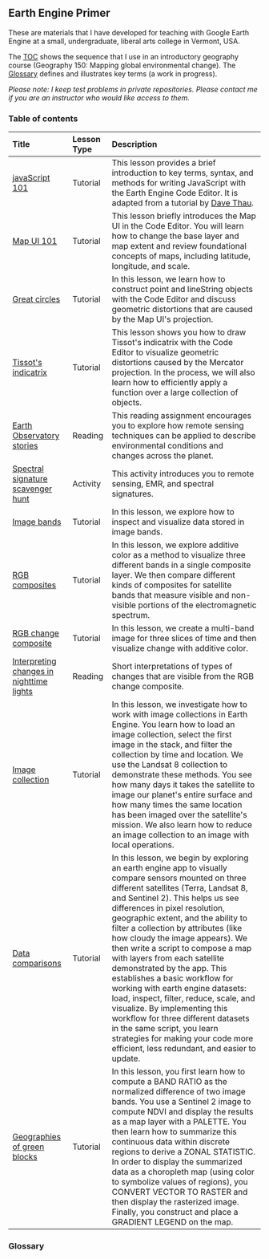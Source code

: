 ## Earth Engine Primer  

These are materials that I have developed for teaching with Google Earth Engine at a small, undergraduate, liberal arts college in Vermont, USA.  

The [TOC](#table-of-contents) shows the sequence that I use in an introductory geography course (Geography 150: Mapping global environmental change). The [Glossary](###glossary) defines and illustrates key terms (a work in progress).  

_Please note: I keep test problems in private repositories. Please contact me if you are an instructor who would like access to them._    

### Table of contents

| Title | Lesson Type | Description |
| :--- | :--- | :--- |
| [javaScript 101](lessons/javaScript101.md) | Tutorial | This lesson provides a brief introduction to key terms, syntax, and methods for writing JavaScript with the Earth Engine Code Editor. It is adapted from a tutorial by [Dave Thau](https://www.worldwildlife.org/experts/dave-thau). |
| [Map UI 101](lessons/mapUI101.md) | Tutorial | This lesson briefly introduces the Map UI in the Code Editor. You will learn how to change the base layer and map extent and review foundational concepts of maps, including latitude, longitude, and scale. |
| [Great circles](lessons/greatCircles.md) | Tutorial | In this lesson, we learn how to construct point and lineString objects with the Code Editor and discuss geometric distortions that are caused by the Map UI's projection. |
| [Tissot's indicatrix](lessons/tissot.md) | Tutorial | This lesson shows you how to draw Tissot's indicatrix with the Code Editor to visualize geometric distortions caused by the Mercator projection. In the process, we will also learn how to efficiently apply a function over a large collection of objects. |  
| [Earth Observatory stories](readings/earth_observatory.md) | Reading | This reading assignment encourages you to explore how remote sensing techniques can be applied to describe environmental conditions and changes across the planet. |  
| [Spectral signature scavenger hunt](activities/spectral_signatures.md)| Activity | This activity introduces you to remote sensing, EMR, and spectral signatures. |
| [Image bands](lessons/image_bands.md) | Tutorial | In this lesson, we explore how to inspect and visualize data stored in image bands. |
| [RGB composites](lessons/RGB_composites.md) | Tutorial | In this lesson, we explore additive color as a method to visualize three different bands in a single composite layer. We then compare different kinds of composites for satellite bands that measure visible and non-visible portions of the electromagnetic spectrum. |
| [RGB change composite](lessons/RGB_nighttime_lights.md) | Tutorial | In this lesson, we create a multi-band image for three slices of time and then visualize change with additive color. |
| [Interpreting changes in nighttime lights](readings/rgbLights/lights.md) | Reading | Short interpretations of types of changes that are visible from the RGB change composite. |
| [Image collection](lessons/image_collections_L8.md) | Tutorial | In this lesson, we investigate how to work with image collections in Earth Engine. You learn how to load an image collection, select the first image in the stack, and filter the collection by time and location. We use the Landsat 8 collection to demonstrate these methods. You see how many days it takes the satellite to image our planet's entire surface and how many times the same location has been imaged over the satellite's mission. We also learn how to reduce an image collection to an image with local operations. |
| [Data comparisons](lessons/comparingDatasets.md) | Tutorial | In this lesson, we begin by exploring an earth engine app to visually compare sensors mounted on three different satellites (Terra, Landsat 8, and Sentinel 2). This helps us see differences in pixel resolution, geographic extent, and the ability to filter a collection by attributes (like how cloudy the image appears). We then write a script to compose a map with layers from each satellite demonstrated by the app. This establishes a basic workflow for working with earth engine datasets: load, inspect, filter, reduce, scale, and visualize. By implementing this workflow for three different datasets in the same script, you learn strategies for making your code more efficient, less redundant, and easier to update.  |
| [Geographies of green blocks](lessons/ratio_and_zonal.md) | Tutorial | In this lesson, you first learn how to compute a BAND RATIO as the normalized difference of two image bands. You use a Sentinel 2 image to compute NDVI and display the results as a map layer with a PALETTE. You then learn how to summarize this continuous data within discrete regions to derive a ZONAL STATISTIC. In order to display the summarized data as a choropleth map (using color to symbolize values of regions), you CONVERT VECTOR TO RASTER and then display the rasterized image. Finally, you construct and place a GRADIENT LEGEND on the map. |

### Glossary
